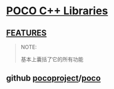 # [POCO C++ Libraries](https://pocoproject.org/) 

## [FEATURES](https://pocoproject.org/about.html#features)

> NOTE: 
>
> 基本上囊括了它的所有功能





## github [pocoproject](https://github.com/pocoproject)/**[poco](https://github.com/pocoproject/poco)**

